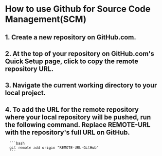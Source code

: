 # How to use Github for Source Code Management(SCM)

## 1. Create a new repository on GitHub.com. 
## 2. At the top of your repository on GitHub.com's Quick Setup page, click  to copy the remote repository URL.
## 3. Navigate the current working directory to your local project.
## 4. To add the URL for the remote repository where your local repository will be pushed, run the following command. Replace REMOTE-URL with the repository's full URL on GitHub.
      ```bash
      git remote add origin "REMOTE-URL-GitHub"
      ```
